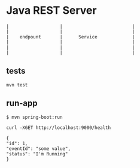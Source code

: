 
Java REST Server
================


```
|                   |                          |
|                   |                          |
|    endpount       |      Service             |
|                   |                          |
|                   |                          |
|                   |                          |

```


tests
-----

```
mvn test
```

run-app
-------

```
$ mvn spring-boot:run
```

```
curl -XGET http://localhost:9000/health

{
"id": 1,
"eventId": "some value",
"status": "I'm Running"
}

```